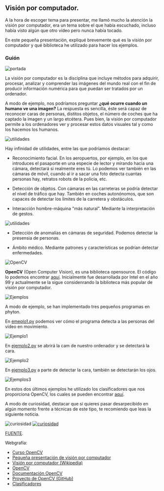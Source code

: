 ## Visión por computador.

A la hora de escoger tema para presentar, me llamó mucho la atención la visión por computador, era un tema sobre el que había escuchado, incluso había visto algún que otro vídeo pero nunca había tocado.

En este pequeña presentación, expliqué brevemente qué es la visión por computador y qué biblioteca he utilizado para hacer los ejemplos.

### Guión

![portada](https://github.com/sergiovp/PDIH/blob/master/Exposici%C3%B3n/images/P1.png)

La visión por computador es la disciplina que incluye métodos para adquirir, procesar, analizar y comprender las imágenes del mundo real con el fin de producir información numérica para que puedan ser tratados por un ordenador.

A modo de ejemplo, nos podríamos preguntar **¿qué ocurre cuando un humano ve una imagen?**
La respuesta es sencilla, éste será capaz de reconocer caras de personas, distitos objetos, el número de coches que ha captado la imagen y un largo etcétera. Pues bien, la visión por computador permite a los ordenadores ver y procesar estos datos visuales tal y como los hacemos los humanos.

![utilidades](https://github.com/sergiovp/PDIH/blob/master/Exposici%C3%B3n/images/P2.png)

Hay infinidad de utilidades, entre las que podríamos destacar:

+ Reconocimiento facial. En los aeropuertos, por ejemplo, en los que introduces el pasaporte en una especie de lector y mirando hacia una cámara, detectará si realmente eres tú. Lo podemos ver también en las cámaras de móvil, cuando al ir a sacar una foto detecta cuantas personas hay, retratos robots de la policia, etc.

+ Detección de objetos. Con cámaras en las carreteras se podría detectar el nivel de tráfico que hay. También en coches autonónomos, que son capaces de detectar los límites de la carretera y obstáculos.

+ Interacción hombre-máquina "más natural". Mediante la interpretación de gestos.

![utilidades](https://github.com/sergiovp/PDIH/blob/master/Exposici%C3%B3n/images/P3.png)

+ Detección de anomalías en cámaras de seguridad. Podemos detectar la presensia de personas.

+ Ámbito médico. Mediante patrones y características se podrían detectar enfermedades.

![OpenCV](https://github.com/sergiovp/PDIH/blob/master/Exposici%C3%B3n/images/P4.png)

**OpenCV** (Open Computer Vision), es una biblioteca opensource. El código lo podemos encontrar [aquí](https://github.com/opencv/opencv). Inicialmente fue desarrollada por Intel en el año 99 y actualmente se la sigue considenrando la biblioteca más popular de visión por computador.

![Ejemplos](https://github.com/sergiovp/PDIH/blob/master/Exposici%C3%B3n/images/P5.png)

A modo de ejemplo, se han implementado tres pequeños programas en phyton.

En [emeplo1.py](https://github.com/sergiovp/PDIH/blob/master/Exposici%C3%B3n/sources/ejemplo1.py) podemos ver cómo el programa detecta a las personas del vídeo en movimiento.

![Ejemplo1](https://github.com/sergiovp/PDIH/blob/master/Exposici%C3%B3n/images/gente1.png)

En [ejemplo2.py](https://github.com/sergiovp/PDIH/blob/master/Exposici%C3%B3n/sources/ejemplo2.py) se abrirá la cam de nuestro ordenador y se detectará la cara.

![Ejemplo2](https://github.com/sergiovp/PDIH/blob/master/Exposici%C3%B3n/images/yo1.png)

En [ejemplo3.py](https://github.com/sergiovp/PDIH/blob/master/Exposici%C3%B3n/sources/ejemplo3.py) a parte de detectar la cara, también se detectarán los ojos.

![Ejemplos3](https://github.com/sergiovp/PDIH/blob/master/Exposici%C3%B3n/images/yo2.png)

En estos dos últimos ejemplos he utilizado los clasificadores que nos proporciona OpenCV, los cuales se pueden encontrar [aquí](https://github.com/opencv/opencv/tree/master/data).

A modo de curiosidad, destacar que si quieres pasar desarpecibido en algún momento frente a técnicas de este tipo, te recomiendo que leas la siguiente noticia.

![curiosidad]()
[![curiosidad](https://github.com/sergiovp/PDIH/blob/master/Exposici%C3%B3n/images/P6.png)](https://www.microsiervos.com/archivo/ia/futuro-jerseys-sistema-antagonista-reconocimiento-objetos.html)

[FUENTE](https://www.microsiervos.com/archivo/ia/futuro-jerseys-sistema-antagonista-reconocimiento-objetos.html).

Webgrafía:

+ [Curso OpenCV](https://www.youtube.com/playlist?list=PLS1QulWo1RIa7D1O6skqDQ-JZ1GGHKK-K)
+ [Pequeña presentación de visión por computador](http://www.ehu.eus/ccwintco/uploads/d/d4/PresentacionMundoVirtual.pdf)
+ [Visión por computador (Wikipedia)](https://www.google.es/url?sa=t&rct=j&q=&esrc=s&source=web&cd=8&cad=rja&uact=8&ved=2ahUKEwib96jL-sLpAhUnDWMBHUMXAaYQFjAHegQIEBAF&url=https%3A%2F%2Fes.wikipedia.org%2Fwiki%2FVisi%25C3%25B3n_artificial&usg=AOvVaw3h7AN6yrFwNY8Q2k32ujaF)
+ [OpenCV](https://opencv.org/)
+ [Documentación OpenCV](https://docs.opencv.org/)
+ [Proyecto de OpenCV (GitHub)](https://github.com/opencv/opencv)
+ [Clasificadores](https://github.com/opencv/opencv/tree/master/data)
